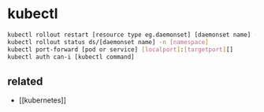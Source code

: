 # kubectl

```sh
kubectl rollout restart [resource type eg.daemonset] [daemonset name] -n [namespace]
kubectl rollout status ds/[daemonset name] -n [namespace]
kubectl port-forward [pod or service] [localport]:[targetport][]
kubectl auth can-i [kubectl command]
```

## related
- [[kubernetes]]

